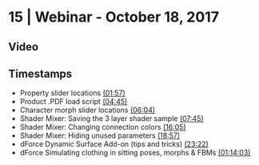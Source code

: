 # 15 | Webinar - October 18, 2017
## Video
<div class="responsive-container"><div id="player"></div></div>
<script>
      var tag = document.createElement('script');
      tag.src = "https://www.youtube.com/iframe_api";
      var firstScriptTag = document.getElementsByTagName('script')[0];
      firstScriptTag.parentNode.insertBefore(tag, firstScriptTag);
      var player;
      function onYouTubeIframeAPIReady() {
        player = new YT.Player('player', {
          videoId: '59Sowgz8NjA',
        });
      }
    
    function setCurrentTime(slideNum) {
    var object = [117, 285, 364, 465, 965, 1137, 1402, 4443]
    player.seekTo(object[slideNum]);
  }
</script>
    
## Timestamps
* Property slider locations <a href="javascript:void(0);" onclick="setCurrentTime(0)">(01:57)</a>
* Product .PDF load script <a href="javascript:void(0);" onclick="setCurrentTime(1)">(04:45)</a>
* Character morph slider locations <a href="javascript:void(0);" onclick="setCurrentTime(2)">(06:04)</a>
* Shader Mixer: Saving the 3 layer shader sample <a href="javascript:void(0);" onclick="setCurrentTime(3)">(07:45)</a>
* Shader Mixer: Changing connection colors <a href="javascript:void(0);" onclick="setCurrentTime(4)">(16:05)</a>
* Shader Mixer: Hiding unused parameters <a href="javascript:void(0);" onclick="setCurrentTime(5)">(18:57)</a>
* dForce Dynamic Surface Add-on (tips and tricks) <a href="javascript:void(0);" onclick="setCurrentTime(6)">(23:22)</a>
* dForce Simulating clothing in sitting poses, morphs & FBMs <a href="javascript:void(0);" onclick="setCurrentTime(7)">(01:14:03)</a>
